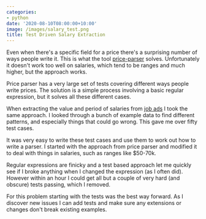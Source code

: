 ```yaml
---
categories:
- python
date: '2020-08-10T08:00:00+10:00'
image: /images/salary_test.png
title: Test Driven Salary Extraction
---
```


Even when there's a specific field for a price there's a surprising number of ways people write it.
This is what the tool [price-parser](https://github.com/scrapinghub/price-parser) solves.
Unfortunately it doesn't work too well on salaries, which tend to be ranges and much higher, but the approach works.

Price parser has a very large set of tests covering different ways people write prices.
The solution is a simple process involving a basic regular expression, but it solves all these different cases.

When extracting the value and period of salaries from [job ads](/common-crawl-job-ads) I took the same approach.
I looked through a bunch of example data to find different patterns, and especially things that could go wrong.
This gave me over fifty test cases.

It was very easy to write these test cases and use them to work out how to write a parser.
I started with the approach from price parser and modified it to deal with things in salaries, such as ranges like $50-70k.

Regular expressions are finicky and a test based approach let me quickly see if I broke anything when I changed the expression (as I often did).
However within an hour I could get all but a couple of very hard (and obscure) tests passing, which I removed.

For this problem starting with the tests was the best way forward.
As I discover new issues I can add tests and make sure any extensions or changes don't break existing examples.